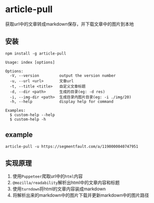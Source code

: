 # article-pull

获取url中的文章转成markdown保存，并下载文章中的图片到本地

## 安装

```shell
npm install -g article-pull
```

```shell
Usage: index [options]

Options:
  -V, --version         output the version number
  -u, --url <url>       文章url
  -t, --title <title>   自定义文章标题
  -d, --dir <path>      生成的目录(eg: -d res)
  -i, --img-dir <path>  生成目录内图片目录(eg: -i ./img/20)
  -h, --help            display help for command

Examples:
  $ custom-help --help
  $ custom-help -h
```

## example

```shell
article-pull -u https://segmentfault.com/a/1190000040747951
```

## 实现原理

1. 使用`Puppeteer`爬取url中的`html`内容
2. `@mozilla/readability`解析出html中的文章内容和标题
3. 使用`turndown`将html的文章内容装成markdown
4. 将解析出来的markdown中的图片下载并更新markdown中的图片路径
